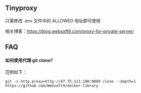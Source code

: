 ## Tinyproxy

只需修改 .env 文件中的 ALLOWED 地址即可使用

相关博客：https://blog.websoft9.com/proxy-for-private-server/

## FAQ

#### 如何使用代理 git clone?

范例如下：  

```
git -c http.proxy=http://47.75.113.190:9009 clone --depth=1 https://github.com/Websoft9/docker-library
```
